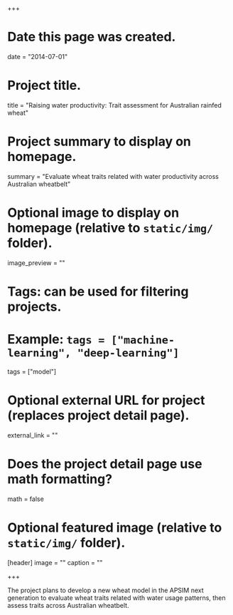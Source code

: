 +++
# Date this page was created.
date = "2014-07-01"

# Project title.
title = "Raising water productivity: Trait assessment for Australian rainfed wheat"

# Project summary to display on homepage.
summary = "Evaluate wheat traits related with water productivity across Australian wheatbelt"

# Optional image to display on homepage (relative to `static/img/` folder).
image_preview = ""

# Tags: can be used for filtering projects.
# Example: `tags = ["machine-learning", "deep-learning"]`
tags = ["model"]

# Optional external URL for project (replaces project detail page).
external_link = ""

# Does the project detail page use math formatting?
math = false

# Optional featured image (relative to `static/img/` folder).
[header]
image = ""
caption = ""

+++

The project plans to develop a new wheat model in the APSIM next generation to evaluate wheat traits related with water usage patterns, then assess traits across Australian wheatbelt.

